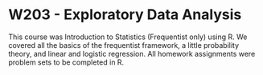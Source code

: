# W203 - Exploratory Data Analysis

This course was Introduction to Statistics (Frequentist only) using R. We covered all the basics of the frequentist framework, a little probability theory, and linear and logistic regression. All homework assignments were problem sets to be completed in R.
